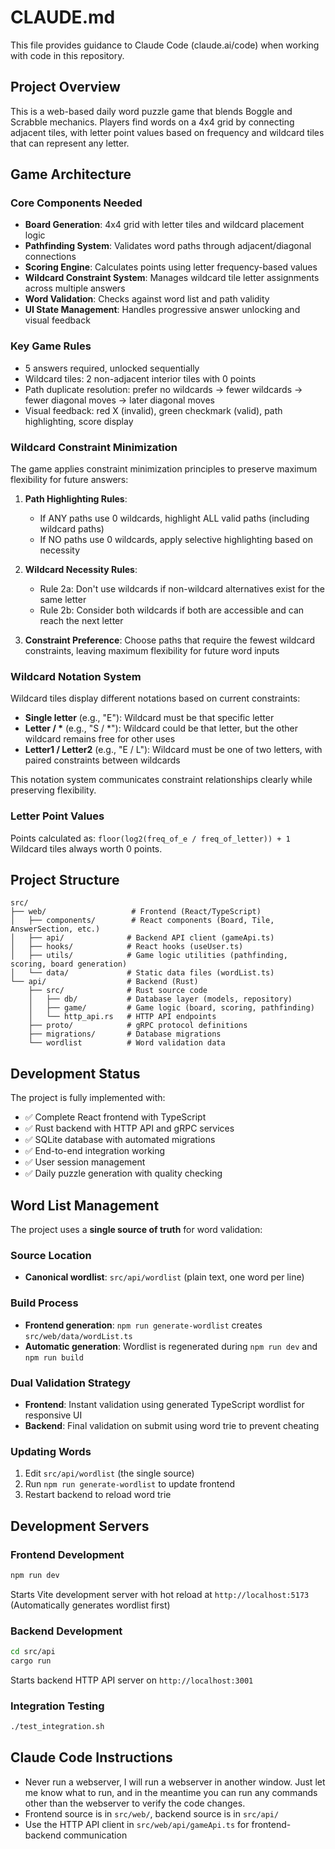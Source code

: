 # CLAUDE.md

This file provides guidance to Claude Code (claude.ai/code) when working with code in this repository.

## Project Overview

This is a web-based daily word puzzle game that blends Boggle and Scrabble mechanics. Players find words on a 4x4 grid by connecting adjacent tiles, with letter point values based on frequency and wildcard tiles that can represent any letter.

## Game Architecture

### Core Components Needed
- **Board Generation**: 4x4 grid with letter tiles and wildcard placement logic
- **Pathfinding System**: Validates word paths through adjacent/diagonal connections
- **Scoring Engine**: Calculates points using letter frequency-based values
- **Wildcard Constraint System**: Manages wildcard tile letter assignments across multiple answers
- **Word Validation**: Checks against word list and path validity
- **UI State Management**: Handles progressive answer unlocking and visual feedback

### Key Game Rules
- 5 answers required, unlocked sequentially
- Wildcard tiles: 2 non-adjacent interior tiles with 0 points
- Path duplicate resolution: prefer no wildcards → fewer wildcards → fewer diagonal moves → later diagonal moves
- Visual feedback: red X (invalid), green checkmark (valid), path highlighting, score display

### Wildcard Constraint Minimization
The game applies constraint minimization principles to preserve maximum flexibility for future answers:

1. **Path Highlighting Rules**:
   - If ANY paths use 0 wildcards, highlight ALL valid paths (including wildcard paths)
   - If NO paths use 0 wildcards, apply selective highlighting based on necessity

2. **Wildcard Necessity Rules**:
   - Rule 2a: Don't use wildcards if non-wildcard alternatives exist for the same letter
   - Rule 2b: Consider both wildcards if both are accessible and can reach the next letter

3. **Constraint Preference**: Choose paths that require the fewest wildcard constraints, leaving maximum flexibility for future word inputs

### Wildcard Notation System
Wildcard tiles display different notations based on current constraints:

- **Single letter** (e.g., "E"): Wildcard must be that specific letter
- **Letter / \*** (e.g., "S / \*"): Wildcard could be that letter, but the other wildcard remains free for other uses
- **Letter1 / Letter2** (e.g., "E / L"): Wildcard must be one of two letters, with paired constraints between wildcards

This notation system communicates constraint relationships clearly while preserving flexibility.

### Letter Point Values
Points calculated as: `floor(log2(freq_of_e / freq_of_letter)) + 1`
Wildcard tiles always worth 0 points.

## Project Structure

```
src/
├── web/                   # Frontend (React/TypeScript)
│   ├── components/        # React components (Board, Tile, AnswerSection, etc.)
│   ├── api/              # Backend API client (gameApi.ts)
│   ├── hooks/            # React hooks (useUser.ts)
│   ├── utils/            # Game logic utilities (pathfinding, scoring, board generation)
│   └── data/             # Static data files (wordList.ts)
└── api/                  # Backend (Rust)
    ├── src/              # Rust source code
    │   ├── db/           # Database layer (models, repository)
    │   ├── game/         # Game logic (board, scoring, pathfinding)
    │   └── http_api.rs   # HTTP API endpoints
    ├── proto/            # gRPC protocol definitions
    ├── migrations/       # Database migrations
    └── wordlist          # Word validation data
```

## Development Status

The project is fully implemented with:
- ✅ Complete React frontend with TypeScript
- ✅ Rust backend with HTTP API and gRPC services  
- ✅ SQLite database with automated migrations
- ✅ End-to-end integration working
- ✅ User session management
- ✅ Daily puzzle generation with quality checking

## Word List Management

The project uses a **single source of truth** for word validation:

### Source Location
- **Canonical wordlist**: `src/api/wordlist` (plain text, one word per line)

### Build Process
- **Frontend generation**: `npm run generate-wordlist` creates `src/web/data/wordList.ts`
- **Automatic generation**: Wordlist is regenerated during `npm run dev` and `npm run build`

### Dual Validation Strategy
- **Frontend**: Instant validation using generated TypeScript wordlist for responsive UI
- **Backend**: Final validation on submit using word trie to prevent cheating

### Updating Words
1. Edit `src/api/wordlist` (the single source)
2. Run `npm run generate-wordlist` to update frontend
3. Restart backend to reload word trie

## Development Servers

### Frontend Development
```bash
npm run dev
```
Starts Vite development server with hot reload at `http://localhost:5173`
(Automatically generates wordlist first)

### Backend Development  
```bash
cd src/api
cargo run
```
Starts backend HTTP API server on `http://localhost:3001`

### Integration Testing
```bash
./test_integration.sh
```

## Claude Code Instructions

- Never run a webserver, I will run a webserver in another window. Just let me know what to run, and in the meantime you can run any commands other than the webserver to verify the code changes.
- Frontend source is in `src/web/`, backend source is in `src/api/`
- Use the HTTP API client in `src/web/api/gameApi.ts` for frontend-backend communication